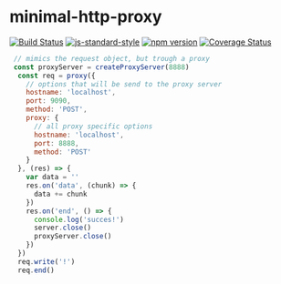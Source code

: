 # minimal-http-proxy
<!-- VDOC.badges travis; standard; npm; coveralls -->
<!-- DON'T EDIT THIS SECTION (including comments), INSTEAD RE-RUN `vdoc` TO UPDATE -->
[![Build Status](https://travis-ci.org/vigour-io/minimal-http-proxy.svg?branch=master)](https://travis-ci.org/vigour-io/minimal-http-proxy)
[![js-standard-style](https://img.shields.io/badge/code%20style-standard-brightgreen.svg)](http://standardjs.com/)
[![npm version](https://badge.fury.io/js/minimal-http-proxy.svg)](https://badge.fury.io/js/minimal-http-proxy)
[![Coverage Status](https://coveralls.io/repos/github/vigour-io/minimal-http-proxy/badge.svg?branch=master)](https://coveralls.io/github/vigour-io/minimal-http-proxy?branch=master)

<!-- VDOC END -->

```javascript
 // mimics the request object, but trough a proxy
 const proxyServer = createProxyServer(8888)
  const req = proxy({
    // options that will be send to the proxy server
    hostname: 'localhost',
    port: 9090,
    method: 'POST',
    proxy: {
      // all proxy specific options
      hostname: 'localhost',
      port: 8888,
      method: 'POST'
    }
  }, (res) => {
    var data = ''
    res.on('data', (chunk) => {
      data += chunk
    })
    res.on('end', () => {
      console.log('succes!')
      server.close()
      proxyServer.close()
    })
  })
  req.write('!')
  req.end()
```